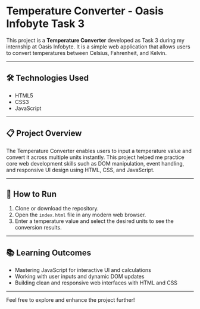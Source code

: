 # Temperature Converter - Oasis Infobyte Task 3

This project is a **Temperature Converter** developed as Task 3 during my internship at Oasis Infobyte. It is a simple web application that allows users to convert temperatures between Celsius, Fahrenheit, and Kelvin.

---

## 🛠️ Technologies Used

- HTML5  
- CSS3  
- JavaScript

---

## 📋 Project Overview

The Temperature Converter enables users to input a temperature value and convert it across multiple units instantly. This project helped me practice core web development skills such as DOM manipulation, event handling, and responsive UI design using HTML, CSS, and JavaScript.

---

## 🚀 How to Run

1. Clone or download the repository.  
2. Open the `index.html` file in any modern web browser.  
3. Enter a temperature value and select the desired units to see the conversion results.

---

## 📚 Learning Outcomes

- Mastering JavaScript for interactive UI and calculations  
- Working with user inputs and dynamic DOM updates  
- Building clean and responsive web interfaces with HTML and CSS

---

Feel free to explore and enhance the project further!
